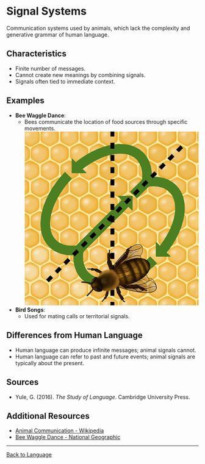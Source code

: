 # Signal Systems

Communication systems used by animals, which lack the complexity and generative grammar of human language.

## Characteristics

- Finite number of messages.
- Cannot create new meanings by combining signals.
- Signals often tied to immediate context.

## Examples

- **Bee Waggle Dance**:
  - Bees communicate the location of food sources through specific movements.
![Bee Waggle Dance](../../../assets/bee-dance-featured.jpg)
- **Bird Songs**:
  - Used for mating calls or territorial signals.

## Differences from Human Language

- Human language can produce infinite messages; animal signals cannot.
- Human language can refer to past and future events; animal signals are typically about the present.

## Sources

- Yule, G. (2016). *The Study of Language*. Cambridge University Press.

## Additional Resources

- [Animal Communication - Wikipedia](https://en.wikipedia.org/wiki/Animal_communication)
- [Bee Waggle Dance - National Geographic](https://www.nationalgeographic.com/animals/article/honeybee-waggle-dance-explained)

---

[Back to Language](README.md)
